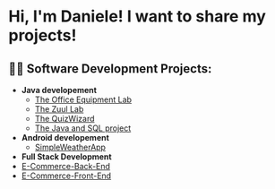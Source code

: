<h1>Hi, I'm Daniele! I want to share my projects! </h1>

<h2>👨‍💻 Software Development Projects:</h2>

- <b>Java developement</b>
  - [The Office Equipment Lab](https://github.com/TheHandOfGod85/OfficeEquipmentLab)
  - [The Zuul Lab](https://github.com/TheHandOfGod85/TheZuulGame)
  - [The QuizWizard](https://github.com/TheHandOfGod85/TheQuizWizard)
  - [The Java and SQL project](https://github.com/TheHandOfGod85/JavaAndSql)
- <b>Android developement</b>
  - [SimpleWeatherApp](https://github.com/TheHandOfGod85/SimpleWeather)
- <b>Full Stack Development</b>
- [E-Commerce-Back-End](https://github.com/TheHandOfGod85/e-commerce)
- [E-Commerce-Front-End](https://github.com/TheHandOfGod85/angular-ecommerce)
